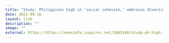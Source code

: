 ```yaml
---
title: "Study: Philippines high in ‘social cohesion,’ embraces diversity"
date: 2022-09-16
layout: link
description: ""
image: ""
external: https://https://newsinfo.inquirer.net/1665168/study-ph-high-in-social-cohesion-embraces-diversity#ixzz7f0tjPWo2
---
```

